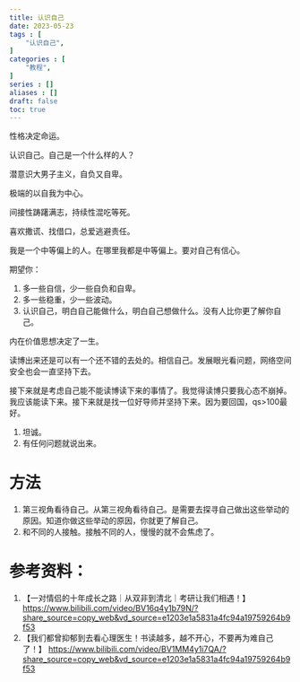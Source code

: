 ```yaml
---
title: 认识自己
date: 2023-05-23
tags : [
	"认识自己",
]
categories : [
	"教程",
]
series : []
aliases : []
draft: false
toc: true
---
```


性格决定命运。

认识自己。自己是一个什么样的人？

潜意识大男子主义，自负又自卑。

极端的以自我为中心。

间接性踌躇满志，持续性混吃等死。

喜欢撒谎、找借口，总爱逃避责任。

我是一个中等偏上的人。在哪里我都是中等偏上。要对自己有信心。

期望你：
1. 多一些自信，少一些自负和自卑。
2. 多一些稳重，少一些波动。
3. 认识自己，明白自己能做什么，明白自己想做什么。没有人比你更了解你自己。

内在价值思想决定了一生。

读博出来还是可以有一个还不错的去处的。相信自己。发展眼光看问题，网络空间安全也会一直坚持下去。

接下来就是考虑自己能不能读博读下来的事情了。我觉得读博只要我心态不崩掉。我应该能读下来。接下来就是找一位好导师并坚持下来。因为要回国，qs>100最好。

1. 坦诚。
2. 有任何问题就说出来。

# 方法
1. 第三视角看待自己。从第三视角看待自己。是需要去探寻自己做出这些举动的原因。知道你做这些举动的原因，你就更了解自己。
2. 和不同的人接触。接触不同的人，慢慢的就不会焦虑了。

# 参考资料：
1. 【一对情侣的十年成长之路｜从双非到清北｜考研让我们相遇！】 https://www.bilibili.com/video/BV16q4y1b79N/?share_source=copy_web&vd_source=e1203e1a5831a4fc94a19759264b9f53
2. 【我们都曾抑郁到去看心理医生！书读越多，越不开心，不要再为难自己了！】 https://www.bilibili.com/video/BV1MM4y1i7QA/?share_source=copy_web&vd_source=e1203e1a5831a4fc94a19759264b9f53

